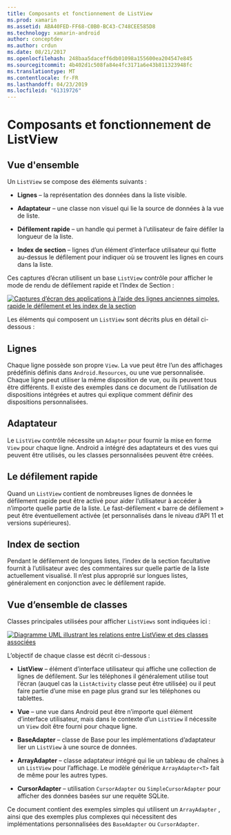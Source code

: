 ```yaml
---
title: Composants et fonctionnement de ListView
ms.prod: xamarin
ms.assetid: ABA40FED-FF68-C0B0-BC43-C748CEE585D8
ms.technology: xamarin-android
author: conceptdev
ms.author: crdun
ms.date: 08/21/2017
ms.openlocfilehash: 248baa5daceff6db01098a155600ea204547e845
ms.sourcegitcommit: 4b402d1c508fa84e4fc3171a6e43b811323948fc
ms.translationtype: MT
ms.contentlocale: fr-FR
ms.lasthandoff: 04/23/2019
ms.locfileid: "61319726"
---
```

# <a name="listview-parts-and-functionality"></a>Composants et fonctionnement de ListView


## <a name="overview"></a>Vue d'ensemble

Un `ListView` se compose des éléments suivants :

- **Lignes** &ndash; la représentation des données dans la liste visible.

- **Adaptateur** &ndash; une classe non visuel qui lie la source de données à la vue de liste.

- **Défilement rapide** &ndash; un handle qui permet à l’utilisateur de faire défiler la longueur de la liste.

- **Index de section** &ndash; lignes d’un élément d’interface utilisateur qui flotte au-dessus le défilement pour indiquer où se trouvent les lignes en cours dans la liste.

Ces captures d’écran utilisent un base `ListView` contrôle pour afficher le mode de rendu de défilement rapide et l’Index de Section :

[![Captures d’écran des applications à l’aide des lignes anciennes simples, rapide le défilement et les index de la section](parts-and-functionality-images/listviewparts.png)](parts-and-functionality-images/listviewparts.png#lightbox)

Les éléments qui composent un `ListView` sont décrits plus en détail ci-dessous :


## <a name="rows"></a>Lignes

Chaque ligne possède son propre `View`. La vue peut être l’un des affichages prédéfinis définis dans `Android.Resources`, ou une vue personnalisée. Chaque ligne peut utiliser la même disposition de vue, ou ils peuvent tous être différents. Il existe des exemples dans ce document de l’utilisation de dispositions intégrées et autres qui explique comment définir des dispositions personnalisées.


## <a name="adapter"></a>Adaptateur

Le `ListView` contrôle nécessite un `Adapter` pour fournir la mise en forme `View` pour chaque ligne. Android a intégré des adaptateurs et des vues qui peuvent être utilisés, ou les classes personnalisées peuvent être créées.


## <a name="fast-scrolling"></a>Le défilement rapide

Quand un `ListView` contient de nombreuses lignes de données le défilement rapide peut être activé pour aider l’utilisateur à accéder à n’importe quelle partie de la liste. Le fast-défilement « barre de défilement » peut être éventuellement activée (et personnalisés dans le niveau d’API 11 et versions supérieures).


## <a name="section-index"></a>Index de section

Pendant le défilement de longues listes, l’index de la section facultative fournit à l’utilisateur avec des commentaires sur quelle partie de la liste actuellement visualisé. Il n’est plus approprié sur longues listes, généralement en conjonction avec le défilement rapide.


## <a name="classes-overview"></a>Vue d’ensemble de classes

Classes principales utilisées pour afficher `ListViews` sont indiquées ici :

[![Diagramme UML illustrant les relations entre ListView et des classes associées](parts-and-functionality-images/image2.png)](parts-and-functionality-images/image2.png#lightbox)

L’objectif de chaque classe est décrit ci-dessous :

- **ListView** &ndash; élément d’interface utilisateur qui affiche une collection de lignes de défilement. Sur les téléphones il généralement utilise tout l’écran (auquel cas la `ListActivity` classe peut être utilisée) ou il peut faire partie d’une mise en page plus grand sur les téléphones ou tablettes.

- **Vue** &ndash; une vue dans Android peut être n’importe quel élément d’interface utilisateur, mais dans le contexte d’un `ListView` il nécessite un `View` doit être fourni pour chaque ligne.

- **BaseAdapter** &ndash; classe de Base pour les implémentations d’adaptateur lier un `ListView` à une source de données.

- **ArrayAdapter** &ndash; classe adaptateur intégré qui lie un tableau de chaînes à un `ListView` pour l’affichage. Le modèle générique `ArrayAdapter<T>` fait de même pour les autres types.

- **CursorAdapter** &ndash; utilisation `CursorAdapter` ou `SimpleCursorAdapter` pour afficher des données basées sur une requête SQLite.

Ce document contient des exemples simples qui utilisent un `ArrayAdapter` , ainsi que des exemples plus complexes qui nécessitent des implémentations personnalisées des `BaseAdapter` ou `CursorAdapter`.

